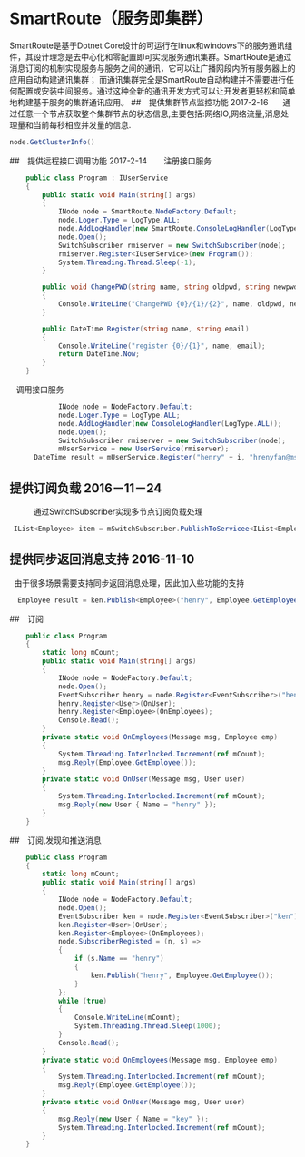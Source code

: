 # SmartRoute（服务即集群）
  SmartRoute是基于Dotnet Core设计的可运行在linux和windows下的服务通讯组件，其设计理念是去中心化和零配置即可实现服务通讯集群。SmartRoute是通过消息订阅的机制实现服务与服务之间的通讯，它可以让广播网段内所有服务器上的应用自动构建通讯集群； 而通讯集群完全是SmartRoute自动构建并不需要进行任何配置或安装中间服务。通过这种全新的通讯开发方式可以让开发者更轻松和简单地构建基于服务的集群通讯应用。
##　提供集群节点监控功能 2017-2-16　
   通过任意一个节点获取整个集群节点的状态信息,主要包括:网络IO,网络流量,消息处理量和当前每秒相应并发量的信息.
``` c#
node.GetClusterInfo()
```
##　提供远程接口调用功能 2017-2-14　
    注册接口服务
``` c#
	public class Program : IUserService
	{
		public static void Main(string[] args)
		{
			INode node = SmartRoute.NodeFactory.Default;
			node.Loger.Type = LogType.ALL;
			node.AddLogHandler(new SmartRoute.ConsoleLogHandler(LogType.ALL));
			node.Open();
			SwitchSubscriber rmiserver = new SwitchSubscriber(node);
			rmiserver.Register<IUserService>(new Program());
			System.Threading.Thread.Sleep(-1);
		}

		public void ChangePWD(string name, string oldpwd, string newpwd)
		{
			Console.WriteLine("ChangePWD {0}/{1}/{2}", name, oldpwd, newpwd);
		}

		public DateTime Register(string name, string email)
		{
			Console.WriteLine("register {0}/{1}", name, email);
			return DateTime.Now;
		}
	}
```
    调用接口服务
``` c#
			INode node = NodeFactory.Default;
			node.Loger.Type = LogType.ALL;
			node.AddLogHandler(new ConsoleLogHandler(LogType.ALL));
			node.Open();
			SwitchSubscriber rmiserver = new SwitchSubscriber(node);
			mUserService = new UserService(rmiserver);
      DateTime result = mUserService.Register("henry" + i, "hrenyfan@msn.com");
```
## 提供订阅负载 2016－11－24
　　　通过SwitchSubscriber实现多节点订阅负载处理
``` c#
 IList<Employee> item = mSwitchSubscriber.PublishToServicee<IList<Employee>>("henry", Employee.GetEmployee());
```
## 提供同步返回消息支持 2016-11-10
   由于很多场景需要支持同步返回消息处理，因此加入些功能的支持
``` c#
  Employee result = ken.Publish<Employee>("henry", Employee.GetEmployee());
```
  
  
##　订阅
``` c#
    public class Program
    {
        static long mCount;
        public static void Main(string[] args)
        {
            INode node = NodeFactory.Default;
            node.Open();
            EventSubscriber henry = node.Register<EventSubscriber>("henry");
            henry.Register<User>(OnUser);
            henry.Register<Employee>(OnEmployees);
            Console.Read();
        }
        private static void OnEmployees(Message msg, Employee emp)
        {
            System.Threading.Interlocked.Increment(ref mCount);
            msg.Reply(Employee.GetEmployee());
        }
        private static void OnUser(Message msg, User user)
        {
            System.Threading.Interlocked.Increment(ref mCount);
            msg.Reply(new User { Name = "henry" });
        }
    }
```

##　订阅,发现和推送消息
``` c#
    public class Program
    {
        static long mCount;
        public static void Main(string[] args)
        {
            INode node = NodeFactory.Default;
            node.Open();
            EventSubscriber ken = node.Register<EventSubscriber>("ken");
            ken.Register<User>(OnUser);
            ken.Register<Employee>(OnEmployees);
            node.SubscriberRegisted = (n, s) =>
            {
                if (s.Name == "henry")
                {
                    ken.Publish("henry", Employee.GetEmployee());
                }
            };
            while (true)
            {
                Console.WriteLine(mCount);
                System.Threading.Thread.Sleep(1000);
            }
            Console.Read();
        }
        private static void OnEmployees(Message msg, Employee emp)
        {
            System.Threading.Interlocked.Increment(ref mCount);
            msg.Reply(Employee.GetEmployee());
        }
        private static void OnUser(Message msg, User user)
        {
            msg.Reply(new User { Name = "key" });
            System.Threading.Interlocked.Increment(ref mCount);
        }
    }
```
